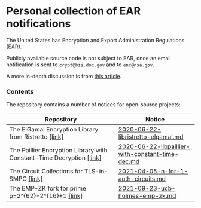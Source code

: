 # Personal collection of EAR notifications

The United States has Encryption and Export Administration Regulations (EAR). 

Publicly available source code is not subject to EAR, once an email notification is sent to `crypt@bis.doc.gov` and to `enc@nsa.gov`.

A more in-depth discussion is from [this article](https://www.eff.org/deeplinks/2019/08/us-export-controls-and-published-encryption-source-code-explained).

### Contents

The repository contains a number of notices for open-source projects:

| Repository | Notice | 
| ---------- | -------- |
| The ElGamal Encryption Library from Ristretto [\[link\]](https://github.com/oblivious-file-sharing/libristretto-elgamal) | [2020-06-22-libristretto-elgamal.md](./2020-06-22-libristretto-elgamal.md) |
| The Paillier Encryption Library with Constant-Time Decryption [\[link\]](https://github.com/oblivious-file-sharing/libpaillier-with-constant-time-dec) | [2020-06-22-libpaillier-with-constant-time-dec.md](./2020-06-22-libpaillier-with-constant-time-dec.md) |
| The Circuit Collections for TLS-in-SMPC [\[link\]](https://github.com/n-for-1-auth/circuits) | [2021-04-05-n-for-1-auth-circuits.md](./2021-04-05-n-for-1-auth-circuits.md) |
| The EMP-ZK fork for prime p=2^{62}-2^{16}+1 [\[link\]](https://github.com/ucb-holmes/emp-zk) | [2021-09-23-ucb-holmes-emp-zk.md](./2021-09-23-ucb-holmes-emp-zk.md) |
